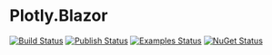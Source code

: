 # Plotly.Blazor 
[![Build Status](https://img.shields.io/github/workflow/status/LayTec-AG/Plotly.Blazor/Build?label=build)](https://www.nuget.org/packages/Plotly.Blazor/) [![Publish Status](https://img.shields.io/github/workflow/status/LayTec-AG/Plotly.Blazor/Publish?label=publish)](https://www.nuget.org/packages/Plotly.Blazor/) [![Examples Status](https://img.shields.io/github/workflow/status/LayTec-AG/Plotly.Blazor/Examples?label=examples)](https://plotly-blazor.azurewebsites.net/) [![NuGet Status](https://img.shields.io/nuget/v/Plotly.Blazor)](https://www.nuget.org/packages/Plotly.Blazor/)

